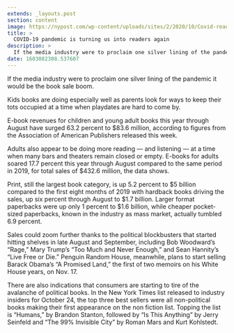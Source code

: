 ```yaml
--- 
extends: _layouts.post 
section: content 
image: https://nypost.com/wp-content/uploads/sites/2/2020/10/Covid-reading.jpg?quality=90&strip=all&w=1200 
title: > 
  COVID-19 pandemic is turning us into readers again 
description: > 
  If the media industry were to proclaim one silver lining of the pandemic it would be the book sale boom.Adults also appear to be doing more reading — and listening — at a time when many bars and theaters remain closed or empty.Larger format paperbacks were up only 1 percent to $1.6 billion, while cheaper pocket-sized paperbacks, known in the industry as mass market, actually tumbled 6.9 percent.There are also indications that consumers are starting to tire of the avalanche of political books.In the New York Times list released to industry insiders for October 24, the top three best sellers were all non-political books making their first appearance on the non fiction list. 
date: 1603082308.537607 
--- 
```

<div><p>If the media industry were to proclaim one silver lining of the pandemic it would be the book sale boom.</p>
<p>Kids books are doing especially well as parents look for ways to keep their tots occupied at a time when playdates are hard to come by.</p>
<p>E-book revenues for children and young adult books this year through August have surged 63.2 percent to $83.6 million, according to figures from the Association of American Publishers released this week.</p>
<p>Adults also appear to be doing more reading &#8212; and listening &#8212; at a time when many bars and theaters remain closed or empty. E-books for adults soared 17.7 percent this year through August compared to the same period in 2019, for total sales of $432.6 million, the data shows.</p>
<p>Print, still the largest book category, is up 5.2 percent to $5 billion compared to the first eight months of 2019 with hardback books driving the sales, up six percent through August to $1.7 billion. Larger format paperbacks were up only 1 percent to $1.6 billion, while cheaper pocket-sized paperbacks, known in the industry as mass market, actually tumbled 6.9 percent.</p>
<p>Sales could zoom further thanks to the political blockbusters that started hitting shelves in late August and September, including Bob Woodward&#8217;s &#8220;Rage,&#8221; Mary Trump&#8217;s &#8220;Too Much and Never Enough,&#8221; and Sean Hannity&#8217;s &#8220;Live Free or Die.&#8221; Penguin Random House, meanwhile, plans to start selling Barack Obama&#8217;s &#8220;A Promised Land,&#8221; the first of two memoirs on his White House years, on Nov. 17.</p>
<p>There are also indications that consumers are starting to tire of the avalanche of political books. In the New York Times list released to industry insiders for October 24, the top three best sellers were all non-political books making their first appearance on the non fiction list. Topping the list is &#8220;Humans,&#8221; by Brandon Stanton, followed by &#8220;Is This Anything&#8221; by Jerry Seinfeld and &#8220;The 99% Invisible City&#8221; by Roman Mars and Kurt Kohlstedt.</p>
			</div>